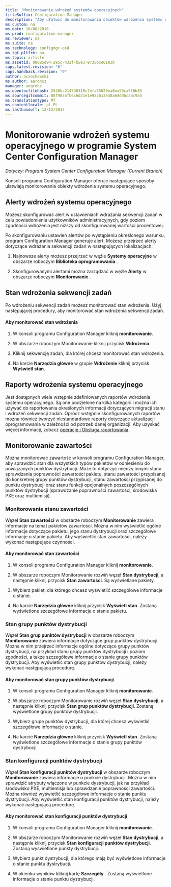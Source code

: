 ```yaml
---
title: "Monitorowanie wdrożeń systemów operacyjnych"
titleSuffix: Configuration Manager
description: "Aby ułatwić do monitorowania obiektów wdrożenia systemu operacyjnego, konsoli programu Configuration Manager zawiera alertów, raportów i różnych wskaźniki stanu."
ms.custom: na
ms.date: 10/06/2016
ms.prod: configuration-manager
ms.reviewer: na
ms.suite: na
ms.technology: configmgr-osd
ms.tgt_pltfrm: na
ms.topic: article
ms.assetid: 08085d94-295c-432f-b5e3-9736bce0193b
caps.latest.revision: "6"
caps.handback.revision: "0"
author: aczechowski
ms.author: aaroncz
manager: angrobe
ms.openlocfilehash: 2540bc214530318c7efa75020ea0ea59ca5f6b85
ms.sourcegitcommit: 08f9854fb6c6d21e1e923b13e38a64d0bc2bc9a4
ms.translationtype: MT
ms.contentlocale: pl-PL
ms.lasthandoff: 12/12/2017
---
```

# <a name="monitor-operating-system-deployments-in-system-center-configuration-manager"></a>Monitorowanie wdrożeń systemu operacyjnego w programie System Center Configuration Manager

*Dotyczy: Program System Center Configuration Manager (Current Branch)*

Konsoli programu Configuration Manager oferuje następujące sposoby ułatwiają monitorowanie obiekty wdrożenia systemu operacyjnego.  


##  <a name="BKMK_OSDAlerts"></a> Alerty wdrożeń systemu operacyjnego  
 Możesz skonfigurować alert w ustawieniach wdrażania sekwencji zadań w celu powiadomienia użytkowników administracyjnych, gdy poziom zgodności wdrożenia jest niższy od skonfigurowanej wartości procentowej.  

 Po skonfigurowaniu ustawień alertów po wystąpieniu określonego warunku, program Configuration Manager generuje alert. Możesz przejrzeć alerty dotyczące wdrażania sekwencji zadań w następujących lokalizacjach:  

1.  Najnowsze alerty możesz przejrzeć w węźle **Systemy operacyjne** w obszarze roboczym **Biblioteka oprogramowania** .  

2.  Skonfigurowanymi alertami można zarządzać w węźle **Alerty** w obszarze roboczym **Monitorowanie** .  

##  <a name="BKMK_TSDeployStatus"></a> Stan wdrożenia sekwencji zadań  
 Po wdrożeniu sekwencji zadań możesz monitorować stan wdrożenia. Użyj następującej procedury, aby monitorować stan wdrożenia sekwencji zadań.  

#### <a name="to-monitor-deployment-status"></a>Aby monitorować stan wdrożenia  

1.  W konsoli programu Configuration Manager kliknij **monitorowanie**.  

2.  W obszarze roboczym Monitorowanie kliknij przycisk **Wdrożenia**.  

3.  Kliknij sekwencję zadań, dla której chcesz monitorować stan wdrożenia.  

4.  Na karcie **Narzędzia główne** w grupie **Wdrożenie** kliknij przycisk **Wyświetl stan**.  

##  <a name="BKMK_TSReports"></a> Raporty wdrożenia systemu operacyjnego  
 Jest dostępnych wiele wstępnie zdefiniowanych raportów wdrożenia systemu operacyjnego. Są one podzielone na kilka kategorii i można ich używać do raportowania określonych informacji dotyczących migracji stanu i wdrożeń sekwencji zadań. Oprócz wstępnie skonfigurowanych raportów można również tworzyć niestandardowe raporty dotyczące aktualizacji oprogramowania w zależności od potrzeb danej organizacji. Aby uzyskać więcej informacji, zobacz [operacje i Obsługa raportowania](../../core/servers/manage/operations-and-maintenance-for-reporting.md).  

##  <a name="BKMK_MonitorContent"></a> Monitorowanie zawartości  
 Można monitorować zawartość w konsoli programu Configuration Manager, aby sprawdzić stan dla wszystkich typów pakietów w odniesieniu do powiązanych punktów dystrybucji. Może to dotyczyć między innymi stanu sprawdzania poprawności zawartości pakietu, stanu zawartości przypisanej do konkretnej grupy punktów dystrybucji, stanu zawartości przypisanej do punktu dystrybucji oraz stanu funkcji opcjonalnych poszczególnych punktów dystrybucji (sprawdzanie poprawności zawartości, środowiska PXE oraz multiemisji).  

###  <a name="BKMK_ContentStatus"></a> Monitorowanie stanu zawartości  
 Węzeł **Stan zawartości** w obszarze roboczym **Monitorowanie** zawiera informacje na temat pakietów zawartości. Można w nim wyświetlić ogólne informacje dotyczące pakietu, jego stanu dystrybucji oraz szczegółowe informacje o stanie pakietu. Aby wyświetlić stan zawartości, należy wykonać następujące czynności.  

#### <a name="to-monitor-content-status"></a>Aby monitorować stan zawartości  

1.  W konsoli programu Configuration Manager kliknij **monitorowanie**.  

2.  W obszarze roboczym Monitorowanie rozwiń węzeł **Stan dystrybucji**, a następnie kliknij przycisk **Stan zawartości**. Są wyświetlane pakiety.  

3.  Wybierz pakiet, dla którego chcesz wyświetlić szczegółowe informacje o stanie.  

4.  Na karcie **Narzędzia główne** kliknij przycisk **Wyświetl stan**. Zostaną wyświetlone szczegółowe informacje o stanie pakietu.  

###  <a name="BKMK_DPGroupStatus"></a> Stan grupy punktów dystrybucji  
 Węzeł **Stan grup punktów dystrybucji** w obszarze roboczym **Monitorowanie** zawiera informacje dotyczące grup punktów dystrybucji. Można w nim przejrzeć informacje ogólne dotyczące grupy punktów dystrybucji, na przykład stanu grupy punktów dystrybucji i poziom zgodności, a także szczegółowe informacje o stanie grupy punktów dystrybucji. Aby wyświetlić stan grupy punktów dystrybucji, należy wykonać następującą procedurę.  

#### <a name="to-monitor-distribution-point-group-status"></a>Aby monitorować stan grupy punktów dystrybucji  

1.  W konsoli programu Configuration Manager kliknij **monitorowanie**.  

2.  W obszarze roboczym Monitorowanie rozwiń węzeł **Stan dystrybucji**, a następnie kliknij przycisk **Stan grup punktów dystrybucji**. Zostaną wyświetlone grupy punktów dystrybucji.  

3.  Wybierz grupę punktów dystrybucji, dla której chcesz wyświetlić szczegółowe informacje o stanie.  

4.  Na karcie **Narzędzia główne** kliknij przycisk **Wyświetl stan**. Zostaną wyświetlone szczegółowe informacje o stanie grupy punktów dystrybucji.  

###  <a name="BKMK_DPConfigStatus"></a> Stan konfiguracji punktów dystrybucji  
 Węzeł **Stan konfiguracji punktów dystrybucji** w obszarze roboczym **Monitorowanie** zawiera informacje o punkcie dystrybucji. Można w nim sprawdzić atrybuty włączone w punkcie dystrybucji, jak na przykład środowisko PXE, multiemisja lub sprawdzanie poprawności zawartości. Można również wyświetlić szczegółowe informacje o stanie punktu dystrybucji. Aby wyświetlić stan konfiguracji punktów dystrybucji, należy wykonać następującą procedurę.  

#### <a name="to-monitor-distribution-point-configuration-status"></a>Aby monitorować stan konfiguracji punktów dystrybucji  

1.  W konsoli programu Configuration Manager kliknij **monitorowanie**.  

2.  W obszarze roboczym Monitorowanie rozwiń węzeł **Stan dystrybucji**, a następnie kliknij przycisk **Stan konfiguracji punktów dystrybucji**. Zostaną wyświetlone punkty dystrybucji.  

3.  Wybierz punkt dystrybucji, dla którego mają być wyświetlone informacje o stanie punktu dystrybucji.  

4.  W okienku wyników kliknij kartę **Szczegóły** . Zostaną wyświetlone informacje o stanie punktu dystrybucji.  
